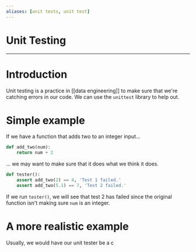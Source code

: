 ```yaml
---
aliases: [unit tests, unit test]
---
```

# Unit Testing


---
# Introduction
Unit testing is a practice in [[data engineering]] to make sure that we're catching errors in our code. We can use the `unittest` library to help out. 

# Simple example
If we have a function that adds two to an integer input...

```python
def add_two(num):
	return num + 2
```

... we may want to make sure that it does what we think it does. 

```python
def tester():
	assert add_two(2) == 4, 'Test 1 failed.'
	assert add_two(5.1) == 7, 'Test 2 failed.'
```

If we run `tester()`, we will see that test 2 has failed since the original function isn't making sure `num` is an integer. 

# A more realistic example
Usually, we would have our unit tester be a c